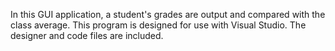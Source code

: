 In this GUI application, a student's grades are output and compared with the class average. This program is designed for use with Visual Studio. The designer and code files are included.

